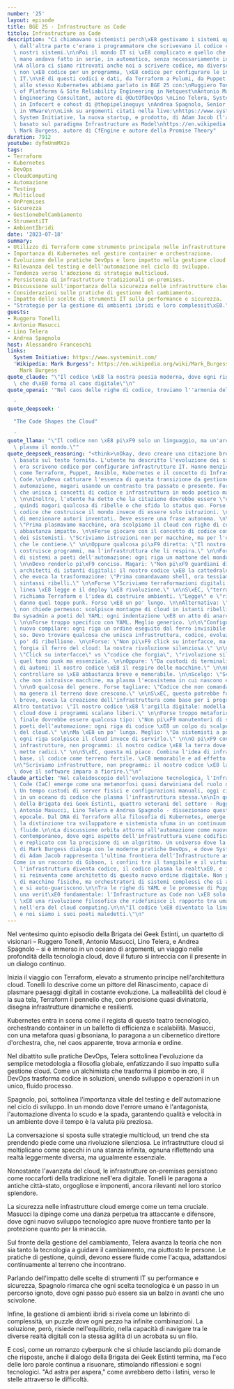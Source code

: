 ```yaml
---
number: '25'
layout: episode
title: BGE 25 - Infrastructure as Code
titolo: Infrastructure as Code
description: "Ci chiamavano sistemisti perch\xE8 gestivamo i sistemi operativi, e\
  \ dall'altra parte c'erano i programmatore che scrivevano il codice che andava sui\
  \ nostri sistemi.\n\nPoi il mondo IT si \xE8 complicato e quello che si faceva a\
  \ mano andava fatto in serie, in automatico, senza necessariamente intervento umano.\n\
  \nA allora ci siamo ritrovati anche noi a scrivere codice, ma diverso dal solito:\
  \ non \xE8 codice per un programma, \xE8 codice per configurare le infrastrutture\
  \ IT.\n\nE di questi codici e dati, da Terraform a Pulumi, da Puppet ad Ansible,\
  \ allo stesso Kubernetes abbiamo parlato in BGE 25 con:\nRuggiero Tonelli, Head\
  \ of Platforms & Site Reliability Engineering in Netquest\nAntonio Masucci, Software\
  \ Engineering Consultant, autore di @OutOfDevOps \nLino Telera, System Architect\
  \ in Infocert e cohost di @thepipelineguys \nAndrea Spagnolo, Senior Field Engineer\
  \ in VMware\n\nLink su argomenti citati nella live:\nhttps://www.systeminit.com/\
  \ System Initiative, la nuova startup, e prodotto, di Adam Jacob (l'autore di Chef),\
  \ basato sul paradigma Infrastructure as Model\nhttps://en.wikipedia.org/wiki/Mark_Burgess_(computer_scientist)\
  \ Mark Burgess, autore di CfEngine e autore della Promise Theory"
duration: 7912
youtube: dyfmUnmMX2o
tags:
- Terraform
- Kubernetes
- DevOps
- CloudComputing
- Automazione
- Testing
- Multicloud
- OnPremises
- Sicurezza
- GestioneDelCambiamento
- StrumentiIT
- AmbientIbridi
date: '2023-07-18'
summary:
- Utilizzo di Terraform come strumento principale nelle infrastrutture cloud.
- Importanza di Kubernetes nel gestire container e orchestrazione.
- Evoluzione delle pratiche DevOps e loro impatto nella gestione cloud.
- Rilevanza del testing e dell'automazione nel ciclo di sviluppo.
- Tendenza verso l'adozione di strategie multicloud.
- Persistenza di infrastrutture tradizionali on-premises.
- Discussione sull'importanza della sicurezza nelle infrastrutture cloud.
- Considerazioni sulle pratiche di gestione del cambiamento.
- Impatto delle scelte di strumenti IT sulla performance e sicurezza.
- "Strategie per la gestione di ambienti ibridi e loro complessit\xE0."
guests:
- Ruggero Tonelli
- Antonio Masucci
- Lino Telera
- Andrea Spagnolo
host: Alessandro Franceschi
links:
  System Initiative: https://www.systeminit.com/
  'Wikipedia: Mark Burgess': https://en.wikipedia.org/wiki/Mark_Burgess_(computer_scientist)
    Mark Burgess
quote_claude: "\"Il codice \xE8 la nostra poesia moderna, dove ogni riga \xE8 un verso\
  \ che d\xE0 forma al caos digitale\"\n"
quote_openai: '"Nel caos delle righe di codice, troviamo l''armonia dell''automazione."

  '
quote_deepseek: '

  "The Code Shapes the Cloud"

  '
quote_llama: "\"Il codice non \xE8 pi\xF9 solo un linguaggio, ma un'architettura che\
  \ plasma il mondo.\""
quote_deepseek_reasoning: "<think>\nOkay, devo creare una citazione breve e memorabile\
  \ basata sul testo fornito. L'utente ha descritto l'evoluzione dei sistemisti che\
  \ ora scrivono codice per configurare infrastrutture IT. Hanno menzionato strumenti\
  \ come Terraform, Puppet, Ansible, Kubernetes e il concetto di Infrastructure as\
  \ Code.\n\nDevo catturare l'essenza di questa transizione da gestione manuale a\
  \ automazione, magari usando un contrasto tra passato e presente. Forse qualcosa\
  \ che unisca i concetti di codice e infrastruttura in modo poetico ma incisivo.\
  \ \n\nInoltre, l'utente ha detto che la citazione dovrebbe essere \"un po' punk\"\
  , quindi magari qualcosa di ribelle o che sfida lo status quo. Forse qualcosa sul\
  \ codice che costruisce il mondo invece di essere solo istruzioni. \n\nDevo evitare\
  \ di menzionare autori inventati. Deve essere una frase autonoma. \n\nPensieri iniziali:\
  \ \"Prima plasmavamo macchine, ora scolpiamo il cloud con righe di codice.\" Non\
  \ abbastanza impatto. \n\nForse giocare con il concetto di codice come nuovo linguaggio\
  \ dei sistemisti. \"Scriviamo istruzioni non per macchine, ma per l'orizzonte digitale\
  \ che le contiene.\" \n\nOppure qualcosa pi\xF9 diretta: \"Il nostro codice non\
  \ costruisce programmi, ma l'infrastruttura che li respira.\" \n\nForse \"Da custodi\
  \ di sistemi a poeti dell'automazione: ogni riga un mattone del mondo virtuale.\"\
  \ \n\nDevo renderlo pi\xF9 conciso. Magari: \"Non pi\xF9 guardiani di server, ma\
  \ architetti di istanti digitali: il nostro codice \xE8 la cattedrale.\" \n\nO qualcosa\
  \ che evoca la trasformazione: \"Prima comandavamo shell, ora tessiamo cloud con\
  \ sintassi ribelli.\" \n\nForse \"Scriviamo terraformazioni digitali: dove ogni\
  \ linea \xE8 legge e il deploy \xE8 rivoluzione.\" \n\nS\xEC, \"terraformazioni\"\
  \ richiama Terraform e l'idea di costruire ambienti. \"Legge\" e \"rivoluzione\"\
  \ danno quel toppo punk. Forse \xE8 un po' lungo. \n\nAlternativa: \"Il nostro codice\
  \ non chiede permesso: scolpisce montagne di cloud in istanti ribelli.\" \n\nO \"\
  Da sysadmin a poeti del YAML: ogni indentazione \xE8 un atto di anarchia ordinata.\"\
  \ \n\nForse troppo specifico con YAML. Meglio generico. \n\n\"Configurare \xE8 il\
  \ nuovo compilare: ogni riga un ordine eseguito dal ferro invisibile.\" \n\nNon\
  \ so. Devo trovare qualcosa che unisca infrastruttura, codice, evoluzione, e un\
  \ po' di ribellione. \n\nForse: \"Non pi\xF9 click su interfacce, ma codice che\
  \ forgia il ferro del cloud: la nostra rivoluzione silenziosa.\" \n\nSembra buono.\
  \ \"Click su interfacce\" vs \"codice che forgia\", \"rivoluzione silenziosa\" d\xE0\
  \ quel tono punk ma essenziale. \n\nOppure: \"Da custodi di terminali a tessitori\
  \ di automi: il nostro codice \xE8 il respiro delle macchine.\" \n\nForse. Devo\
  \ controllare se \xE8 abbastanza breve e memorabile. \n\nScelgo: \"Scriviamo codice\
  \ che non istruisce macchine, ma plasma l'ecosistema in cui nascono e muoiono.\"\
  \ \n\nO qualcosa del genere. Forse tagliare: \"Codice che non comanda programmi,\
  \ ma genera il terreno dove crescono.\" \n\nS\xEC, questo potrebbe funzionare. \xC8\
  \ breve, evoca la creazione dell'infrastruttura come base per i programmi. \n\n\
  Altro tentativo: \"Il nostro codice \xE8 l'argilla digitale: modella montagne di\
  \ cloud dove i programmi scalano liberi.\" \n\nForse troppo metaforico. \n\nLa versione\
  \ finale dovrebbe essere qualcosa tipo: \"Non pi\xF9 manutentori di sistemi, ma\
  \ poeti dell'automazione: ogni riga di codice \xE8 un colpo di scalpello nel granito\
  \ del cloud.\" \n\nMa \xE8 un po' lunga. Meglio: \"Da sistemisti a poeti del codice:\
  \ ogni riga scolpisce il cloud invece di servirlo.\" \n\nO pi\xF9 conciso: \"Scriviamo\
  \ infrastrutture, non programmi: il nostro codice \xE8 la terra dove il software\
  \ mette radici.\" \n\nS\xEC, questa mi piace. Combina l'idea di infrastruttura come\
  \ base, il codice come terreno fertile. \xC8 memorabile e ad effetto.\n</think>\n\
  \n\"Scriviamo infrastrutture, non programmi: il nostro codice \xE8 la terra arida\
  \ dove il software impara a fiorire.\"\n"
claude_article: "Nel caleidoscopio dell'evoluzione tecnologica, l'Infrastructure as\
  \ Code (IaC) emerge come una metamorfosi quasi darwiniana del ruolo del sistemista.\
  \ Un tempo custodi di server fisici e configurazioni manuali, oggi ci troviamo immersi\
  \ in un oceano di codice che plasma l'infrastruttura stessa.\n\nIn questo episodio\
  \ della Brigata dei Geek Estinti, quattro veterani del settore - Ruggiero Tonelli,\
  \ Antonio Masucci, Lino Telera e Andrea Spagnolo - dissezionano questa trasformazione\
  \ epocale. Dal DNA di Terraform alla filosofia di Kubernetes, emerge un quadro dove\
  \ la distinzione tra sviluppatore e sistemista sfuma in un continuum di competenze\
  \ fluide.\n\nLa discussione orbita attorno all'automazione come nuovo mantra dell'IT\
  \ contemporaneo, dove ogni aspetto dell'infrastruttura viene codificato, versionato\
  \ e replicato con la precisione di un algoritmo. Un universo dove la Promise Theory\
  \ di Mark Burgess dialoga con le moderne pratiche DevOps, e dove System Initiative\
  \ di Adam Jacob rappresenta l'ultima frontiera dell'Infrastructure as Model.\n\n\
  Come in un racconto di Gibson, i confini tra il tangibile e il virtuale si dissolvono:\
  \ l'infrastruttura diventa codice, il codice plasma la realt\xE0, e il sistemista\
  \ si reinventa come architetto di questo nuovo ordine digitale. Non pi\xF9 guardiani\
  \ di macchine fisiche, ma orchestratori di sistemi complessi che si auto-configurano\
  \ e si auto-guariscono.\n\nTra le righe di YAML e le promesse di Puppet, emerge\
  \ una verit\xE0 fondamentale: l'Infrastructure as Code non \xE8 solo una metodologia,\
  \ \xE8 una rivoluzione filosofica che ridefinisce il rapporto tra umano e macchina\
  \ nell'era del cloud computing.\n\n\"Il codice \xE8 diventato la lingua franca dell'infrastruttura,\
  \ e noi siamo i suoi poeti maledetti.\"\n"
---
```

Nel ventesimo quinto episodio della Brigata dei Geek Estinti, un quartetto di visionari – Ruggero Tonelli, Antonio Masucci, Lino Telera, e Andrea Spagnolo – si è immerso in un oceano di argomenti, un viaggio nelle profondità della tecnologia cloud, dove il futuro si intreccia con il presente in un dialogo continuo.

Inizia il viaggio con Terraform, elevato a strumento principe nell'architettura cloud. Tonelli lo descrive come un pittore del Rinascimento, capace di plasmare paesaggi digitali in costante evoluzione. La malleabilità del cloud è la sua tela, Terraform il pennello che, con precisione quasi divinatoria, disegna infrastrutture dinamiche e resilienti.

Kubernetes entra in scena come il regista di questo teatro tecnologico, orchestrando container in un balletto di efficienza e scalabilità. Masucci, con una metafora quasi gibsoniana, lo paragona a un cibernetico direttore d'orchestra, che, nel caos apparente, trova armonia e ordine.

Nel dibattito sulle pratiche DevOps, Telera sottolinea l'evoluzione da semplice metodologia a filosofia globale, enfatizzando il suo impatto sulla gestione cloud. Come un alchimista che trasforma il piombo in oro, il DevOps trasforma codice in soluzioni, unendo sviluppo e operazioni in un unico, fluido processo.

Spagnolo, poi, sottolinea l'importanza vitale del testing e dell'automazione nel ciclo di sviluppo. In un mondo dove l'errore umano è l'antagonista, l'automazione diventa lo scudo e la spada, garantendo qualità e velocità in un ambiente dove il tempo è la valuta più preziosa.

La conversazione si sposta sulle strategie multicloud, un trend che sta prendendo piede come una rivoluzione silenziosa. Le infrastrutture cloud si moltiplicano come specchi in una stanza infinita, ognuna riflettendo una realtà leggermente diversa, ma ugualmente essenziale.

Nonostante l'avanzata del cloud, le infrastrutture on-premises persistono come roccaforti della tradizione nell'era digitale. Tonelli le paragona a antiche città-stato, orgogliose e imponenti, ancora rilevanti nel loro storico splendore.

La sicurezza nelle infrastrutture cloud emerge come un tema cruciale. Masucci la dipinge come una danza perpetua tra attaccante e difensore, dove ogni nuovo sviluppo tecnologico apre nuove frontiere tanto per la protezione quanto per la minaccia.

Sul fronte della gestione del cambiamento, Telera avanza la teoria che non sia tanto la tecnologia a guidare il cambiamento, ma piuttosto le persone. Le pratiche di gestione, quindi, devono essere fluide come l'acqua, adattandosi continuamente al terreno che incontrano.

Parlando dell'impatto delle scelte di strumenti IT su performance e sicurezza, Spagnolo rimarca che ogni scelta tecnologica è un passo in un percorso ignoto, dove ogni passo può essere sia un balzo in avanti che uno scivolone.

Infine, la gestione di ambienti ibridi si rivela come un labirinto di complessità, un puzzle dove ogni pezzo ha infinite combinazioni. La soluzione, però, risiede nell'equilibrio, nella capacità di navigare tra le diverse realtà digitali con la stessa agilità di un acrobata su un filo.

E così, come un romanzo cyberpunk che si chiude lasciando più domande che risposte, anche il dialogo della Brigata dei Geek Estinti termina, ma l'eco delle loro parole continua a risuonare, stimolando riflessioni e sogni tecnologici. "Ad astra per aspera," come avrebbero detto i latini, verso le stelle attraverso le difficoltà.